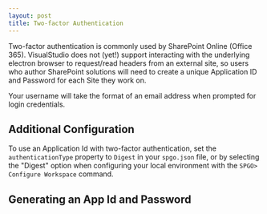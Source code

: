 ```yaml
---
layout: post
title: Two-factor Authentication
---
```


Two-factor authentication is commonly used by SharePoint Online (Office 365). VisualStudio does not (yet!) support interacting with the underlying electron browser to request/read headers from an external site, so users who author SharePoint solutions will need to create a unique Application ID and Password for each Site they work on.

Your username will take the format of an email address when prompted for login credentials.

## Additional Configuration
To use an Application Id with two-factor authentication, set the `authenticationType` property to `Digest` in your `spgo.json` file, or by selecting the "Digest" option when configuring your local environment with the `SPGO> Configure Workspace` command.

## Generating an App Id and Password